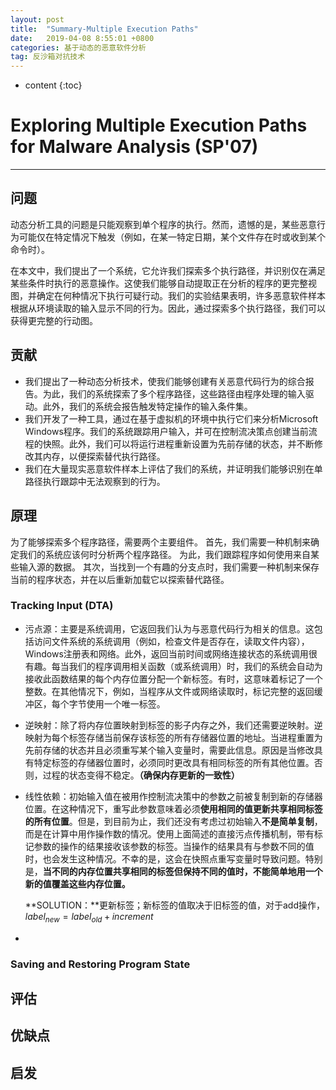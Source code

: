 ```yaml
---
layout: post
title:  "Summary-Multiple Execution Paths"
date:   2019-04-08 8:55:01 +0800
categories: 基于动态的恶意软件分析
tag: 反沙箱对抗技术
---
```

* content
{:toc}


# Exploring Multiple Execution Paths for Malware Analysis (SP'07)

---

## 问题

动态分析工具的问题是只能观察到单个程序的执行。然而，遗憾的是，某些恶意行为可能仅在特定情况下触发（例如，在某一特定日期，某个文件存在时或收到某个命令时）。

在本文中，我们提出了一个系统，它允许我们探索多个执行路径，并识别仅在满足某些条件时执行的恶意操作。这使我们能够自动提取正在分析的程序的更完整视图，并确定在何种情况下执行可疑行动。我们的实验结果表明，许多恶意软件样本根据从环境读取的输入显示不同的行为。因此，通过探索多个执行路径，我们可以获得更完整的行动图。

## 贡献

- 我们提出了一种动态分析技术，使我们能够创建有关恶意代码行为的综合报告。为此，我们的系统探索了多个程序路径，这些路径由程序处理的输入驱动。此外，我们的系统会报告触发特定操作的输入条件集。
- 我们开发了一种工具，通过在基于虚拟机的环境中执行它们来分析Microsoft Windows程序。我们的系统跟踪用户输入，并可在控制流决策点创建当前流程的快照。此外，我们可以将运行进程重新设置为先前存储的状态，并不断修改其内存，以便探索替代执行路径。
- 我们在大量现实恶意软件样本上评估了我们的系统，并证明我们能够识别在单路径执行跟踪中无法观察到的行为。

## 原理

为了能够探索多个程序路径，需要两个主要组件。 首先，我们需要一种机制来确定我们的系统应该何时分析两个程序路径。 为此，我们跟踪程序如何使用来自某些输入源的数据。 其次，当找到一个有趣的分支点时，我们需要一种机制来保存当前的程序状态，并在以后重新加载它以探索替代路径。

### Tracking Input (DTA)

* 污点源：主要是系统调用，它返回我们认为与恶意代码行为相关的信息。这包括访问文件系统的系统调用（例如，检查文件是否存在，读取文件内容），Windows注册表和网络。此外，返回当前时间或网络连接状态的系统调用很有趣。每当我们的程序调用相关函数（或系统调用）时，我们的系统会自动为接收此函数结果的每个内存位置分配一个新标签。有时，这意味着标记了一个整数。在其他情况下，例如，当程序从文件或网络读取时，标记完整的返回缓冲区，每个字节使用一个唯一标签。

* 逆映射：除了将内存位置映射到标签的影子内存之外，我们还需要逆映射。逆映射为每个标签存储当前保存该标签的所有存储器位置的地址。当进程重置为先前存储的状态并且必须重写某个输入变量时，需要此信息。原因是当修改具有特定标签的存储器位置时，必须同时更改具有相同标签的所有其他位置。否则，过程的状态变得不稳定。**（确保内存更新的一致性）**

* 线性依赖：初始输入值在被用作控制流决策中的参数之前被复制到新的存储器位置。在这种情况下，重写此参数意味着必须**使用相同的值更新共享相同标签的所有位置**。但是，到目前为止，我们还没有考虑过初始输入**不是简单复制**，而是在计算中用作操作数的情况。使用上面简述的直接污点传播机制，带有标记参数的操作的结果接收该参数的标签。当操作的结果具有与参数不同的值时，也会发生这种情况。不幸的是，这会在快照点重写变量时导致问题。特别是，**当不同的内存位置共享相同的标签但保持不同的值时，不能简单地用一个新的值覆盖这些内存位置。**

  **SOLUTION：**更新标签；新标签的值取决于旧标签的值，对于add操作， $label_{new}=label_{old}+increment$

* 

### Saving and Restoring Program State



## 评估



## 优缺点



## 启发



